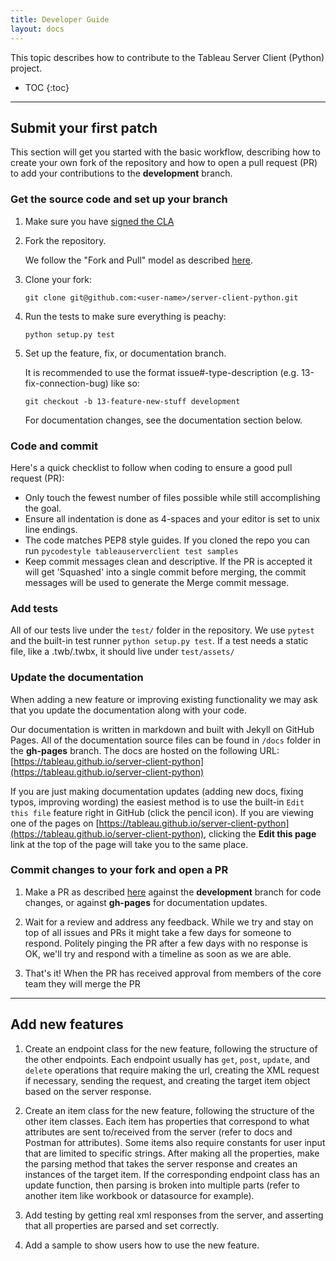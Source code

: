```yaml
---
title: Developer Guide
layout: docs
---
```


This topic describes how to contribute to the Tableau Server Client (Python) project.

* TOC
{:toc}

---

## Submit your first patch

This section will get you started with the basic workflow, describing how to create your own fork of the repository and how to open a pull request (PR) to add your contributions to the **development** branch.

### Get the source code and set up your branch

1. Make sure you have [signed the CLA](https://tableau.github.io/contributing.html)

1. Fork the repository.

   We follow the "Fork and Pull" model as described [here](https://help.github.com/articles/about-collaborative-development-models/).

1. Clone your fork:

   ```shell
   git clone git@github.com:<user-name>/server-client-python.git
   ```

1. Run the tests to make sure everything is peachy:

   ```shell
   python setup.py test
   ```

1. Set up the feature, fix, or documentation branch.

   It is recommended to use the format issue#-type-description (e.g. 13-fix-connection-bug) like so:

   ```shell
   git checkout -b 13-feature-new-stuff development
   ```

   For documentation changes, see the documentation section below.

### Code and commit

   Here's a quick checklist to follow when coding to ensure a good pull request (PR):

   - Only touch the fewest number of files possible while still accomplishing the goal.
   - Ensure all indentation is done as 4-spaces and your editor is set to unix line endings.
   - The code matches PEP8 style guides. If you cloned the repo you can run `pycodestyle tableauserverclient test samples`
   - Keep commit messages clean and descriptive.
     If the PR is accepted it will get 'Squashed' into a single commit before merging, the commit messages will be used to generate the Merge commit message.

### Add tests

   All of our tests live under the `test/` folder in the repository.
   We use `pytest` and the built-in test runner `python setup.py test`.
   If a test needs a static file, like a .twb/.twbx, it should live under `test/assets/`

### Update the documentation

   When adding a new feature or improving existing functionality we may ask that you update the documentation along with your code.

   Our documentation is written in markdown and built with Jekyll on GitHub Pages. All of the documentation source files can be found in `/docs` folder in the **gh-pages** branch. The docs are hosted on the following URL: [https://tableau.github.io/server-client-python](https://tableau.github.io/server-client-python)

   If you are just making documentation updates (adding new docs, fixing typos, improving wording) the easiest method is to use the built-in `Edit this file` feature right in GitHub (click the pencil icon). If you are viewing one of the pages on [https://tableau.github.io/server-client-python](https://tableau.github.io/server-client-python), clicking the **Edit this page** link at the top of the page will take you to the same place.

### Commit changes to your fork and open a PR

1. Make a PR as described [here](https://docs.github.com/en/github/collaborating-with-issues-and-pull-requests/creating-a-pull-request-from-a-fork) against the **development** branch for code changes, or against **gh-pages** for documentation updates.

1. Wait for a review and address any feedback.
   While we try and stay on top of all issues and PRs it might take a few days for someone to respond. Politely pinging
   the PR after a few days with no response is OK, we'll try and respond with a timeline as soon as we are able.

1. That's it! When the PR has received approval from members of the core team they will merge the PR

---

## Add new features

1. Create an endpoint class for the new feature, following the structure of the other endpoints. Each endpoint usually
   has `get`, `post`, `update`, and `delete` operations that require making the url, creating the XML request if necessary,
   sending the request, and creating the target item object based on the server response.

1. Create an item class for the new feature, following the structure of the other item classes. Each item has properties
   that correspond to what attributes are sent to/received from the server (refer to docs and Postman for attributes).
   Some items also require constants for user input that are limited to specific strings. After making all the
   properties, make the parsing method that takes the server response and creates an instances of the target item. If
   the corresponding endpoint class has an update function, then parsing is broken into multiple parts (refer to another
   item like workbook or datasource for example).

1. Add testing by getting real xml responses from the server, and asserting that all properties are parsed and set
   correctly.

1. Add a sample to show users how to use the new feature.

<!--
### Updating Documentation

### Running Tests
-->
